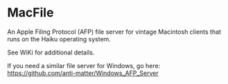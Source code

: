 # MacFile
An Apple Filing Protocol (AFP) file server for vintage Macintosh clients that runs on the Haiku operating system.

See WiKi for additional details.

If you need a similar file server for Windows, go here: https://github.com/anti-matter/Windows_AFP_Server
